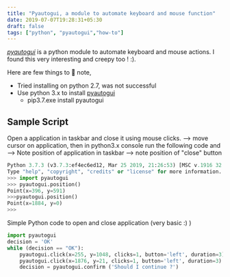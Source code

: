 ```yaml
---
title: "Pyautogui, a module to automate keyboard and mouse function"
date: 2019-07-07T19:28:31+05:30
draft: false
tags: ["python", "pyautogui","how-to"]
---
```


[*pyautogui*](https://pyautogui.readthedocs.io/en/latest/install.html) is a python module to automate keyboard and mouse actions. I found this very interesting and creepy too ! :).

Here are few things to 📝 note,
<!--more-->
* Tried installing on python 2.7, was not successful
* Use python 3.x to install [pyautogui](https://pyautogui.readthedocs.io/en/latest/install.html)
   * pip3.7.exe install pyautogui

## Sample Script

Open a application in taskbar and close it using mouse clicks.
--> move cursor on application, then in python3.x console run the following code and
--> Note position of application in taskbar 
--> note position of "close" button

```python
Python 3.7.3 (v3.7.3:ef4ec6ed12, Mar 25 2019, 21:26:53) [MSC v.1916 32 bit (Intel)] on win32
Type "help", "copyright", "credits" or "license" for more information.
>>> import pyautogui
>>> pyautogui.position()
Point(x=396, y=591)
>>>pyautogui.position()
Point(x=1884, y=0)
>>>
```
Simple Python code to open and close application (very basic :) )

```python
import pyautogui
decision = 'OK'
while (decision == "OK"):
	pyautogui.click(x=255, y=1048, clicks=1, button='left', duration=3)
	pyautogui.click(x=1876, y=21, clicks=1, button='left', duration=3)
	decision = pyautogui.confirm ('Should I continue ?')
```




